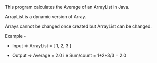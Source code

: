 This program calculates the Average of an ArrayList in Java.

ArrayList is a dynamic version of Array.

Arrays cannot be changed once created but ArrayList can be changed.

Example - 

- Input => ArrayList = [ 1, 2, 3 ]

- Output => Average = 2.0 i.e Sum/count = 1+2+3/3 = 2.0
